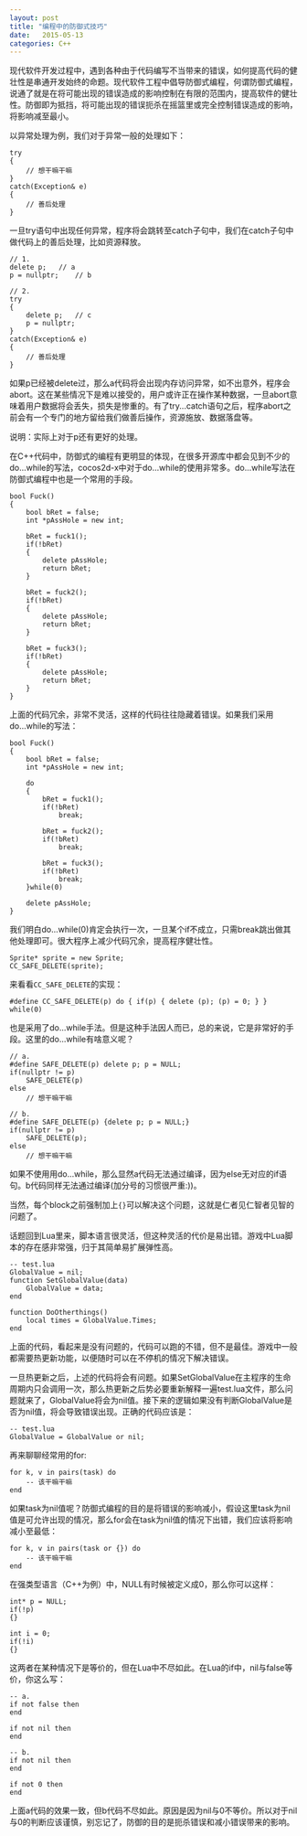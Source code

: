 ```yaml
---
layout: post
title: "编程中的防御式技巧"
date:   2015-05-13
categories: C++
---
```


现代软件开发过程中，遇到各种由于代码编写不当带来的错误，如何提高代码的健壮性是串通开发始终的命题。现代软件工程中倡导防御式编程，何谓防御式编程，说通了就是在将可能出现的错误造成的影响控制在有限的范围内，提高软件的健壮性。防御即为抵挡，将可能出现的错误扼杀在摇篮里或完全控制错误造成的影响，将影响减至最小。

以异常处理为例，我们对于异常一般的处理如下：  

	try
	{
		// 想干嘛干嘛		
	}
	catch(Exception& e)
	{
		// 善后处理
	}


一旦try语句中出现任何异常，程序将会跳转至catch子句中，我们在catch子句中做代码上的善后处理，比如资源释放。

	// 1.
	delete p;	// a
	p = nullptr;	// b

	// 2.
	try
	{
		delete p;	// c
		p = nullptr;
	}
	catch(Exception& e)
	{
		// 善后处理
	}


如果p已经被delete过，那么a代码将会出现内存访问异常，如不出意外，程序会abort。这在某些情况下是难以接受的，用户或许正在操作某种数据，一旦abort意味着用户数据将会丢失，损失是惨重的。有了try...catch语句之后，程序abort之前会有一个专门的地方留给我们做善后操作，资源施放、数据落盘等。

说明：实际上对于p还有更好的处理。

在C++代码中，防御式的编程有更明显的体现，在很多开源库中都会见到不少的do...while的写法，cocos2d-x中对于do...while的使用非常多。do...while写法在防御式编程中也是一个常用的手段。

	bool Fuck()
	{
		bool bRet = false;
		int *pAssHole = new int;
	
		bRet = fuck1();
		if(!bRet) 
		{	
			delete pAssHole;
			return bRet;
		}
	
		bRet = fuck2();
		if(!bRet) 
		{	
			delete pAssHole;
			return bRet;
		}
	
		bRet = fuck3();
		if(!bRet) 
		{	
			delete pAssHole;
			return bRet;
		}
	}

上面的代码冗余，非常不灵活，这样的代码往往隐藏着错误。如果我们采用do...while的写法：  

	bool Fuck()
	{
		bool bRet = false;
		int *pAssHole = new int;
	
		do
		{
			bRet = fuck1();
			if(!bRet) 
				break;
		
			bRet = fuck2();
			if(!bRet) 
				break;
		
			bRet = fuck3();
			if(!bRet) 
				break;
		}while(0)
	
		delete pAssHole;
	}

我们明白do...while(0)肯定会执行一次，一旦某个if不成立，只需break跳出做其他处理即可。很大程序上减少代码冗余，提高程序健壮性。

	Sprite* sprite = new Sprite;
	CC_SAFE_DELETE(sprite);


来看看```CC_SAFE_DELETE```的实现：  

	#define CC_SAFE_DELETE(p) do { if(p) { delete (p); (p) = 0; } } while(0)


也是采用了do...while手法。但是这种手法因人而已，总的来说，它是非常好的手段。这里的do...while有啥意义呢？  
	
	// a.
	#define SAFE_DELETE(p) delete p; p = NULL;
	if(nullptr != p) 
		SAFE_DELETE(p)
	else
		// 想干嘛干嘛
	
	// b.
	#define SAFE_DELETE(p) {delete p; p = NULL;}
	if(nullptr != p) 
		SAFE_DELETE(p);
	else
		// 想干嘛干嘛

如果不使用用do...while，那么显然a代码无法通过编译，因为else无对应的if语句。b代码同样无法通过编译(加分号的习惯很严重:))。

当然，每个block之前强制加上```{}```可以解决这个问题，这就是仁者见仁智者见智的问题了。

话题回到Lua里来，脚本语言很灵活，但这种灵活的代价是易出错。游戏中Lua脚本的存在感非常强，归于其简单易扩展弹性高。

	-- test.lua
	GlobalValue = nil;
	function SetGlobalValue(data)
		GlobalValue = data;		
	end

	function DoOtherthings()
		local times = GlobalValue.Times;
	end

上面的代码，看起来是没有问题的，代码可以跑的不错，但不是最佳。游戏中一般都需要热更新功能，以便随时可以在不停机的情况下解决错误。

一旦热更新之后，上述的代码将会有问题。如果SetGlobalValue在主程序的生命周期内只会调用一次，那么热更新之后势必要重新解释一遍test.lua文件，那么问题就来了，GlobalValue将会为nil值。接下来的逻辑如果没有判断GlobalValue是否为nil值，将会导致错误出现。正确的代码应该是：  

	-- test.lua
	GlobalValue = GlobalValue or nil;

再来聊聊经常用的for:  

	for k, v in pairs(task) do
		-- 该干嘛干嘛	
	end

如果task为nil值呢？防御式编程的目的是将错误的影响减小，假设这里task为nil值是可允许出现的情况，那么for会在task为nil值的情况下出错，我们应该将影响减小至最低：  

	for k, v in pairs(task or {}) do
		-- 该干嘛干嘛	
	end

在强类型语言（C++为例）中，NULL有时候被定义成0，那么你可以这样：  

	int* p = NULL;
	if(!p)
	{}
	
	int i = 0;
	if(!i)
	{}

这两者在某种情况下是等价的，但在Lua中不尽如此。在Lua的if中，nil与false等价，你这么写：  
	
	-- a.
	if not false then
	end

	if not nil then
	end
	
	-- b.
	if not nil then
	end
	
	if not 0 then
	end

上面a代码的效果一致，但b代码不尽如此。原因是因为nil与0不等价。所以对于nil与0的判断应该谨慎，别忘记了，防御的目的是扼杀错误和减小错误带来的影响。 